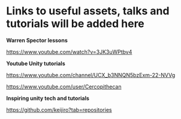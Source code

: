 # Links to useful assets, talks and tutorials will be added here


**Warren Spector lessons**

https://www.youtube.com/watch?v=3JK3uWPtbv4

**Youtube Unity tutorials**

https://www.youtube.com/channel/UCX_b3NNQN5bzExm-22-NVVg

https://www.youtube.com/user/Cercopithecan


**Inspiring unity tech and tutorials**

https://github.com/keijiro?tab=repositories


